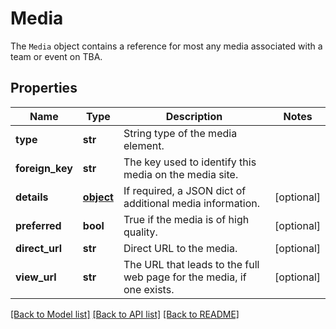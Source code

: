 # Media

The `Media` object contains a reference for most any media associated with a team or event on TBA.
## Properties
Name | Type | Description | Notes
------------ | ------------- | ------------- | -------------
**type** | **str** | String type of the media element. | 
**foreign_key** | **str** | The key used to identify this media on the media site. | 
**details** | [**object**](.md) | If required, a JSON dict of additional media information. | [optional] 
**preferred** | **bool** | True if the media is of high quality. | [optional] 
**direct_url** | **str** | Direct URL to the media. | [optional] 
**view_url** | **str** | The URL that leads to the full web page for the media, if one exists. | [optional] 

[[Back to Model list]](../README.md#documentation-for-models) [[Back to API list]](../README.md#documentation-for-api-endpoints) [[Back to README]](../README.md)


